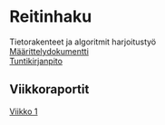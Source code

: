 # Reitinhaku
Tietorakenteet ja algoritmit harjoitustyö\
[Määrittelydokumentti](https://github.com/pavezzo/Reitinhaku/blob/main/dokumentaatio/maarittelydokumentti.md)\
[Tuntikirjanpito](https://github.com/pavezzo/Reitinhaku/blob/main/dokumentaatio/tuntikirjanpito.md)
## Viikkoraportit
[Viikko 1](https://github.com/pavezzo/Reitinhaku/blob/main/dokumentaatio/viikkoraportit/viikko1.md)